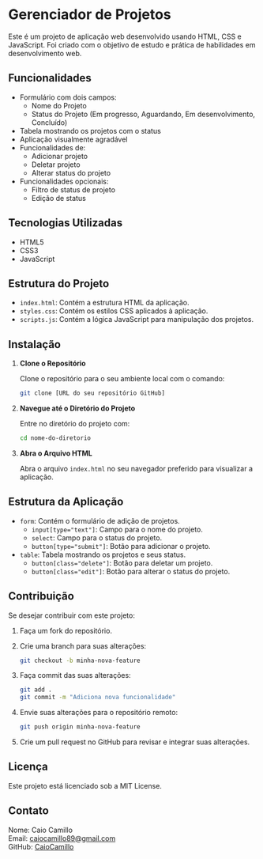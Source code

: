 # Gerenciador de Projetos

Este é um projeto de aplicação web desenvolvido usando HTML, CSS e JavaScript. Foi criado com o objetivo de estudo e prática de habilidades em desenvolvimento web.

## Funcionalidades

- Formulário com dois campos:
  - Nome do Projeto
  - Status do Projeto (Em progresso, Aguardando, Em desenvolvimento, Concluído)
- Tabela mostrando os projetos com o status
- Aplicação visualmente agradável
- Funcionalidades de:
  - Adicionar projeto
  - Deletar projeto
  - Alterar status do projeto
- Funcionalidades opcionais:
  - Filtro de status de projeto
  - Edição de status

## Tecnologias Utilizadas

- HTML5
- CSS3
- JavaScript

## Estrutura do Projeto

- `index.html`: Contém a estrutura HTML da aplicação.
- `styles.css`: Contém os estilos CSS aplicados à aplicação.
- `scripts.js`: Contém a lógica JavaScript para manipulação dos projetos.

## Instalação

1. **Clone o Repositório**

   Clone o repositório para o seu ambiente local com o comando:

   ```bash
   git clone [URL do seu repositório GitHub]
   ```

2. **Navegue até o Diretório do Projeto**

   Entre no diretório do projeto com:

   ```bash
   cd nome-do-diretorio
   ```

3. **Abra o Arquivo HTML**

   Abra o arquivo `index.html` no seu navegador preferido para visualizar a aplicação.

## Estrutura da Aplicação

- `form`: Contém o formulário de adição de projetos.
  - `input[type="text"]`: Campo para o nome do projeto.
  - `select`: Campo para o status do projeto.
  - `button[type="submit"]`: Botão para adicionar o projeto.
- `table`: Tabela mostrando os projetos e seus status.
  - `button[class="delete"]`: Botão para deletar um projeto.
  - `button[class="edit"]`: Botão para alterar o status do projeto.

## Contribuição

Se desejar contribuir com este projeto:

1. Faça um fork do repositório.
2. Crie uma branch para suas alterações:

   ```bash
   git checkout -b minha-nova-feature
   ```

3. Faça commit das suas alterações:

   ```bash
   git add .
   git commit -m "Adiciona nova funcionalidade"
   ```

4. Envie suas alterações para o repositório remoto:

   ```bash
   git push origin minha-nova-feature
   ```

5. Crie um pull request no GitHub para revisar e integrar suas alterações.

## Licença

Este projeto está licenciado sob a MIT License.

## Contato

Nome: Caio Camillo  
Email: caiocamillo89@gmail.com  
GitHub: [CaioCamillo](https://github.com/CaioCamillo)
